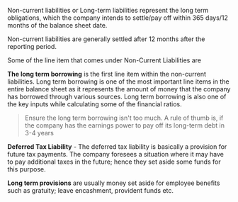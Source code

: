 Non-current liabilities or Long-term liabilities represent the long term obligations, which the company intends to settle/pay off within 365 days/12 months of the balance sheet date.

Non-current liabilities are generally settled after 12 months after the reporting period.

Some of the line item that comes under Non-Current Liabilities are 

**The long term borrowing** is the first line item within the non-current liabilities. Long term borrowing is one of the most important line items in the entire balance sheet as it represents the amount of money that the company has borrowed through various sources. Long term borrowing is also one of the key inputs while calculating some of the financial ratios.

> Ensure the long term borrowing isn't too much. A rule of thumb is, if the company has the earnings power to pay off its long-term debt in 3-4 years

**Deferred Tax Liability** - The deferred tax liability is basically a provision for future tax payments. The company foresees a situation where it may have to pay additional taxes in the future; hence they set aside some funds for this purpose.

 **Long term provisions** are usually money set aside for employee benefits such as gratuity; leave encashment, provident funds etc.